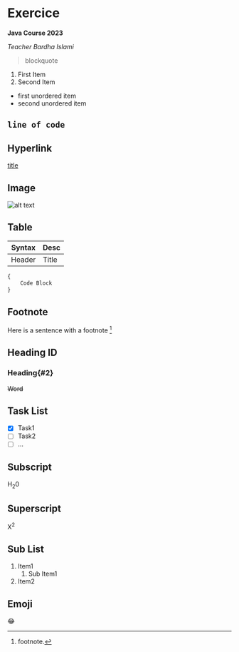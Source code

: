 # Exercice

**Java Course 2023**

*Teacher Bardha Islami*

> blockquote

1. First Item
2. Second Item

- first unordered item
- second unordered item

`line of code`
---
## Hyperlink
[title](https://google.com)

## Image
![alt text](image.jpg)

## Table
| Syntax | Desc |
| ---- | ---- |
| Header | Title |

```javascript
{
    Code Block
}
```
## Footnote
Here is a sentence with a footnote [^1]
[^1]:footnote.

## Heading ID
### Heading{#2}

~~Word~~

## Task List
- [x] Task1
- [ ] Task2
- [ ] ... 

## Subscript
H<sub>2</sub>0

## Superscript
X<sup>2</sup>

## Sub List
1. Item1
    1. Sub Item1
2. Item2

## Emoji

:joy:
